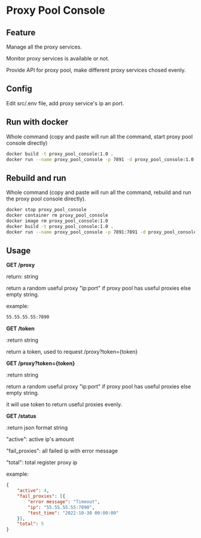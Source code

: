 # Proxy Pool Console

## Feature

Manage all the proxy services.

Monitor proxy services is available or not.

Provide API for proxy pool, make different proxy services chosed evenly.

## Config

Edit src/.env file, add proxy service's ip an port.

## Run with docker

Whole command (copy and paste will run all the command, start proxy pool console directly)
```sh
docker build -t proxy_pool_console:1.0 .
docker run --name proxy_pool_console -p 7891 -d proxy_pool_console:1.0

```

## Rebuild and run

Whole command (copy and paste will run all the command, rebuild and run the proxy pool console directly).
```sh
docker stop proxy_pool_console
docker container rm proxy_pool_console
docker image rm proxy_pool_console:1.0
docker build -t proxy_pool_console:1.0 .
docker run --name proxy_pool_console -p 7891:7891 -d proxy_pool_console:1.0


```

## Usage

**GET /proxy**

return: string

return a random useful proxy "ip:port" if proxy pool has useful proxies else empty string.

example:

```sh
55.55.55.55:7890
```

**GET /token**

:return string

return a token, used to request /proxy?token={token}

**GET /proxy?token={token}**

:return string

return a random useful proxy "ip:port" if proxy pool has useful proxies else empty string.

it will use token to return useful proxies evenly.

**GET /status**

:return json format string

"active": active ip's amount

"fail_proxies": all failed ip with error message

"total": total register proxy ip

example:

```json
{
    "active": 4,
    "fail_proxies": [{
        "error message": "Timeout",
        "ip": "55.55.55.55:7890",
        "test_time": "2022-10-30 00:00:00"
    }],
    "total": 5
}
```